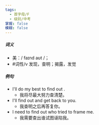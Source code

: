 ```yaml
---
tags:
  - 首字母/F
  - 级别/中考
掌握: false
模糊: false
---
```

##### 词义
- 美：/ faɪnd aʊt /；
- #词性/v  发现，查明；揭露，发觉
##### 例句
- I'll do my best to find out .
	- 我将尽最大努力查清楚。
- I'll find out and get back to you.
	- 我查明之后再答复你。
- I need to find out who tried to frame me.
	- 我需要查出谁试图诬陷我。
